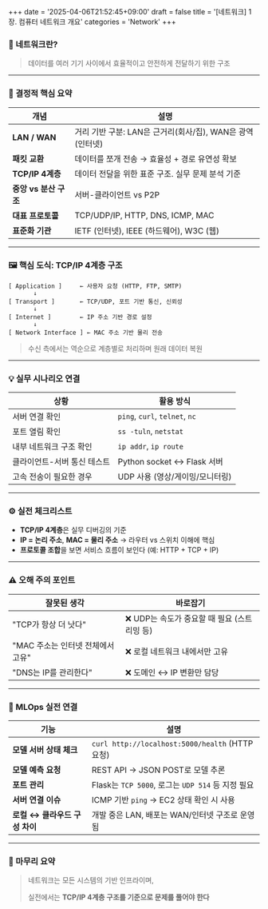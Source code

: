 +++
date = '2025-04-06T21:52:45+09:00'
draft = false
title = '[네트워크] 1장. 컴퓨터 네트워크 개요'
categories = 'Network'
+++

### 📌 네트워크란?

> 데이터를 여러 기기 사이에서 효율적이고 안전하게 전달하기 위한 구조
> 

---

### 🧠 결정적 핵심 요약

| 개념 | 설명 |
| --- | --- |
| **LAN / WAN** | 거리 기반 구분: LAN은 근거리(회사/집), WAN은 광역(인터넷) |
| **패킷 교환** | 데이터를 쪼개 전송 → 효율성 + 경로 유연성 확보 |
| **TCP/IP 4계층** | 데이터 전달을 위한 표준 구조. 실무 문제 분석 기준 |
| **중앙 vs 분산 구조** | 서버-클라이언트 vs P2P |
| **대표 프로토콜** | TCP/UDP/IP, HTTP, DNS, ICMP, MAC |
| **표준화 기관** | IETF (인터넷), IEEE (하드웨어), W3C (웹) |

---

### 🖼️ 핵심 도식: TCP/IP 4계층 구조

```
[ Application ]     ← 사용자 요청 (HTTP, FTP, SMTP)
       ↓
[ Transport ]       ← TCP/UDP, 포트 기반 통신, 신뢰성
       ↓
[ Internet ]        ← IP 주소 기반 경로 설정
       ↓
[ Network Interface ] ← MAC 주소 기반 물리 전송

```

> 수신 측에서는 역순으로 계층별로 처리하며 원래 데이터 복원
> 

---

### 💡 실무 시나리오 연결

| 상황 | 활용 방식 |
| --- | --- |
| 서버 연결 확인 | `ping`, `curl`, `telnet`, `nc` |
| 포트 열림 확인 | `ss -tuln`, `netstat` |
| 내부 네트워크 구조 확인 | `ip addr`, `ip route` |
| 클라이언트-서버 통신 테스트 | Python socket ↔ Flask 서버 |
| 고속 전송이 필요한 경우 | UDP 사용 (영상/게이밍/모니터링) |

---

### ⚙️ 실전 체크리스트

- **TCP/IP 4계층**은 실무 디버깅의 기준
- **IP = 논리 주소**, **MAC = 물리 주소** → 라우터 vs 스위치 이해에 핵심
- **프로토콜 조합**을 보면 서비스 흐름이 보인다 (예: HTTP + TCP + IP)

---

### ⚠️ 오해 주의 포인트

| 잘못된 생각 | 바로잡기 |
| --- | --- |
| "TCP가 항상 더 낫다" | ❌ UDP는 속도가 중요할 때 필요 (스트리밍 등) |
| "MAC 주소는 인터넷 전체에서 고유" | ❌ 로컬 네트워크 내에서만 고유 |
| "DNS는 IP를 관리한다" | ❌ 도메인 ↔ IP 변환만 담당 |

---

### 🔧 MLOps 실전 연결

| 기능 | 설명 |
| --- | --- |
| **모델 서버 상태 체크** | `curl http://localhost:5000/health` (HTTP 요청) |
| **모델 예측 요청** | REST API → JSON POST로 모델 추론 |
| **포트 관리** | Flask는 `TCP 5000`, 로그는 `UDP 514` 등 지정 필요 |
| **서버 연결 이슈** | ICMP 기반 `ping` → EC2 상태 확인 시 사용 |
| **로컬 ↔ 클라우드 구성 차이** | 개발 중은 LAN, 배포는 WAN/인터넷 구조로 운영됨 |

---

### 🏁 마무리 요약

> 네트워크는 모든 시스템의 기반 인프라이며,
> 
> 실전에서는 **TCP/IP 4계층 구조를 기준으로 문제를 풀어야 한다** 
>
